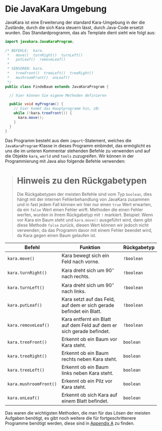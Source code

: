 # Die JavaKara Umgebung

JavaKara ist eine Erweiterung der standard Kara-Umgebung in der die Zustände, durch die sich Kara steuern lässt, durch Java-Code ersetzt wurden. Das Standardprogramm, das als Template dient sieht wie folgt aus:

```java
import javakara.JavaKaraProgram;
   
/* BEFEHLE:  kara.
 *   move()  turnRight()  turnLeft()
 *   putLeaf()  removeLeaf()
 *
 * SENSOREN: kara.
 *   treeFront()  treeLeft()  treeRight()
 *   mushroomFront()  onLeaf()
 */
public class FindeBaum extends JavaKaraProgram {

  // hier können Sie eigene Methoden definieren

  public void myProgram() {
    // hier kommt das Hauptprogramm hin, zB:
    while (!kara.treeFront()) {
      kara.move();
    }
  }
}
```

Das Programm besteht aus dem `import`-Statement, welches die `JavaKaraProgram`-Klasse in dieses Programm einbindet, das ermöglicht es uns die im unteren Kommentar stehenden Befehle zu verwenden und auf die Objekte `kara`, `world` und `tools` zuzugreifen. Wir können in der Programmierung mit Java also folgende Befehle verwenden:

> # Hinweis zu den Rückgabetypen
>
> Die Rückgabetypen der meisten Befehle sind vom Typ `boolean`,
> dies hängt mit der internen Fehlerbehandlung von JavaKara zusammen
> und in fast jedem Fall können wir hier nur einen `true` Wert erwarten,
> da ein `false` Wert einen Fehler wirft. 
> Methoden die einen Fehler werfen, wurden in ihrem Rückgabetyp mit `!` markiert.
> Beispiel:
> Wenn vor Kara ein Baum steht und `kara.move()` ausgeführt wird,
> dann gibt diese Methode `false` zurück, diesen Wert können wir jedoch nicht verwenden,
> da das Programm davor mit einem Fehler beendet wird, da Kara gegen einen Baum gelaufen ist.

| Befehl                 | Funktion                                                              | Rückgabetyp |
| ---------------------- | --------------------------------------------------------------------- | ----------- |
| `kara.move()`          | Kara bewegt sich ein Feld nach vorne.                                 | `!boolean`  |
| `kara.turnRight()`     | Kara dreht sich um $90^{\circ}$ nach rechts.                          | `!boolean`  |
| `kara.turnLeft()`      | Kara dreht sich um $90^{\circ}$ nach links.                           | `!boolean`  |
| `kara.putLeaf()`       | Kara setzt auf das Feld, auf dem er sich gerade befindet ein Blatt.   | `!boolean`  |
| `kara.removeLeaf()`    | Kara entfernt ein Blatt auf dem Feld auf dem er sich gerade befindet. | `!boolean`  |
| `kara.treeFront()`     | Erkennt ob ein Baum vor Kara steht.                                   | `boolean`   |
| `kara.treeRight()`     | Erkennt ob ein Baum rechts neben Kara steht.                          | `boolean`   |
| `kara.treeLeft()`      | Erkennt ob ein Baum links neben Kara steht.                           | `boolean`   |
| `kara.mushroomFront()` | Erkennt ob ein Pilz vor Kara steht.                                   | `boolean`   |
| `kara.onLeaf()`        | Erkennt ob sich Kara auf einem Blatt befindet.                        | `boolean`   |

Das waren die wichtigsten Methoden, die man für das Lösen der meisten Aufgaben benötigt, es gibt noch weitere die für fortgeschrittenere Programme benötigt werden, diese sind in [Appendix A](../Anhänge/Appendix%20A.md) zu finden.
